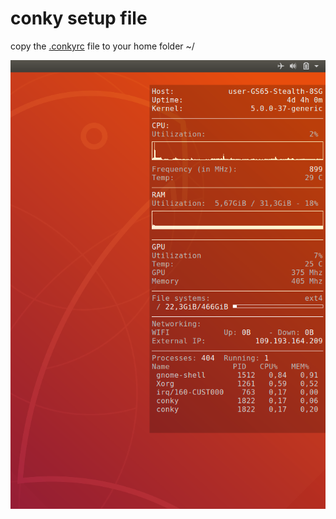 # conky setup file

copy the [.conkyrc](.conkyrd) file to your home folder ~/

![png](screenshot.png)
